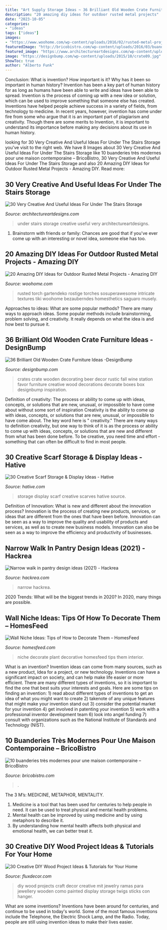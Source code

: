 ```yaml
---
title: "Art Supply Storage Ideas ~ 36 Brilliant Old Wooden Crate Furniture Ideas -designbump"
description: "20 amazing diy ideas for outdoor rusted metal projects"
date: "2023-10-05"
categories:
- "ideas"
tags: ["ideas"]
images:
- "https://www.woohome.com/wp-content/uploads/2016/02/rusted-metal-projects-woohome-10.jpg"
featuredImage: "http://bricobistro.com/wp-content/uploads/2016/03/buanderie-moderne5.jpg"
featured_image: "https://www.architectureartdesigns.com/wp-content/uploads/2013/04/ArchitectureArtDesigns-1040.jpg"
image: "https://designbump.com/wp-content/uploads/2015/10/crate09.jpg"
ShowToc: true
author: "Alberto Funk"
---
```



Conclusion: What is invention? How important is it? Why has it been so important in human history?
Invention has been a key part of human history for as long as humans have been able to write and ideas have been able to spread. Invention is the process of coming up with a new idea or solution, which can be used to improve something that someone else has created. Inventions have helped people achieve success in a variety of fields, from technology to medicine. In recent years, however, invention has come under fire from some who argue that it is an important part of plagiarism and creativity. Though there are some merits to Invention, it is important to understand its importance before making any decisions about its use in human history.

	

		
looking for 30 Very Creative And Useful Ideas For Under The Stairs Storage you've visit to the right web. We have 8 Images about 30 Very Creative And Useful Ideas For Under The Stairs Storage like 10 buanderies très modernes pour une maison contemporaine – BricoBistro, 30 Very Creative And Useful Ideas For Under The Stairs Storage and also 20 Amazing DIY Ideas for Outdoor Rusted Metal Projects - Amazing DIY. Read more:
		
    
## 30 Very Creative And Useful Ideas For Under The Stairs Storage

<img loading=lazy src="https://www.architectureartdesigns.com/wp-content/uploads/2013/04/ArchitectureArtDesigns-1040.jpg" onerror="this.onerror=null;this.src='https://tse4.mm.bing.net/th?id=OIP.iXr2H3VfBaVJL36Y7kGUKwHaFj&amp;pid=15.1';" alt="30 Very Creative And Useful Ideas For Under The Stairs Storage">

_Source: architectureartdesigns.com_

>under stairs storage creative useful very architectureartdesigns. 

	

1. Brainstorm with friends or family: Chances are good that if you've ever come up with an interesting or novel idea, someone else has too.

    
## 20 Amazing DIY Ideas For Outdoor Rusted Metal Projects - Amazing DIY

<img loading=lazy src="https://www.woohome.com/wp-content/uploads/2016/02/rusted-metal-projects-woohome-10.jpg" onerror="this.onerror=null;this.src='https://tse4.mm.bing.net/th?id=OIP.oZc8lPeRjxmEZT0LCejiuAHaLK&amp;pid=15.1';" alt="20 Amazing DIY Ideas for Outdoor Rusted Metal Projects - Amazing DIY">

_Source: woohome.com_

>rusted torch gartendeko rostige torches sosuperawesome intricate textures tiki woohome bezauberndes homesthetics saguaro musely. 

	

Approaches to ideas: What are some popular methods?
There are many ways to approach ideas. Some popular methods include brainstorming, problem solving, and creativity. It really depends on what the idea is and how best to pursue it.

    
## 36 Brilliant Old Wooden Crate Furniture Ideas -DesignBump

<img loading=lazy src="https://designbump.com/wp-content/uploads/2015/10/crate09.jpg" onerror="this.onerror=null;this.src='https://tse3.mm.bing.net/th?id=OIP.ywL7SreYT2_Rk7nFWorIXAHaLH&amp;pid=15.1';" alt="36 Brilliant Old Wooden Crate Furniture Ideas -DesignBump">

_Source: designbump.com_

>crates crate wooden decorating beer decor rustic fall wine station favor furniture creative wood decorations decorate boxes box designbump inspiration. 

	

Definition of creativity: The process or ability to come up with ideas, concepts, or solutions that are new, unusual, or impossible to have come about without some sort of inspiration
Creativity is the ability to come up with ideas, concepts, or solutions that are new, unusual, or impossible to have come about. The key word here is " creativity." There are many ways to definition creativity, but one way to think of it is as the process or ability to come up with ideas, concepts, or solutions that are new and different from what has been done before. To be creative, you need time and effort - something that can often be difficult to find in most people.

    
## 30 Creative Scarf Storage &amp; Display Ideas - Hative

<img loading=lazy src="https://hative.com/wp-content/uploads/2015/03/scarf-storage-ideas/7-creative-scarf-storage-and-display-ideas.jpg" onerror="this.onerror=null;this.src='https://tse2.mm.bing.net/th?id=OIP.l2aJPKQK8__Zzwv7XVX_gAHaLI&amp;pid=15.1';" alt="30 Creative Scarf Storage &amp; Display Ideas - Hative">

_Source: hative.com_

>storage display scarf creative scarves hative source. 

	

Definition of Innovation: What is new and different about the innovation process?
Innovation is the process of creating new products, services, or ideas that are different from the ones that have been before. Innovation can be seen as a way to improve the quality and usability of products and services, as well as to create new business models. Innovation can also be seen as a way to improve the efficiency and productivity of businesses.

    
## Narrow Walk In Pantry Design Ideas (2021) - Hackrea

<img loading=lazy src="https://www.hackrea.com/wp-content/uploads/2021/04/Smart-storage-ideas-in-a-walk-in-narrow-pantry-768x1151.png" onerror="this.onerror=null;this.src='https://tse1.mm.bing.net/th?id=OIP.fZkMwXc0jQB6AjY4G8zVsgHaLG&amp;pid=15.1';" alt="Narrow walk in pantry design ideas (2021) - Hackrea">

_Source: hackrea.com_

>narrow hackrea. 

	

2020 Trends: What will be the biggest trends in 2020?
In 2020, many things are possible.

    
## Wall Niche Ideas: Tips Of How To Decorate Them – HomesFeed

<img loading=lazy src="https://homesfeed.com/wp-content/uploads/2015/08/Large-wall-niche-for-decorative-plant.jpg" onerror="this.onerror=null;this.src='https://tse3.mm.bing.net/th?id=OIP.5JOBGDADjxAw5vi1o14nfwHaKI&amp;pid=15.1';" alt="Wall Niche Ideas: Tips of How to Decorate Them – HomesFeed">

_Source: homesfeed.com_

>niche decorate plant decorative homesfeed tips them interior. 

	

What is an invention?
Invention ideas can come from many sources, such as a new product, Idea for a project, or new technology. Inventions can have a significant impact on society, and can help make life easier or more efficient. There are many different types of inventions, so it is important to find the one that best suits your interests and goals. Here are some tips on finding an invention: 1) read about different types of inventions to get an idea of what you might want to create 2) takenote of any unique features that might make your invention stand out 3) consider the potential market for your invention 4) get involved in patenting your invention 5) work with a professional inventor development team 6) look into angel funding 7) consult with organizations such as the National Institute of Standards and Technology (NIST).

    
## 10 Buanderies Très Modernes Pour Une Maison Contemporaine – BricoBistro

<img loading=lazy src="http://bricobistro.com/wp-content/uploads/2016/03/buanderie-moderne5.jpg" onerror="this.onerror=null;this.src='https://tse1.mm.bing.net/th?id=OIP.YDpJHc8P-Dd01oEouuqhSwHaLG&amp;pid=15.1';" alt="10 buanderies très modernes pour une maison contemporaine – BricoBistro">

_Source: bricobistro.com_

>. 

	

The 3 M’s: MEDICINE, METAPHOR, MENTALITY.
1. Medicine is a tool that has been used for centuries to help people in need. It can be used to treat physical and mental health problems.
2. Mental health can be improved by using medicine and by using metaphors to describe it.
3. By understanding how mental health affects both physical and emotional health, we can better treat it.

    
## 30 Creative DIY Wood Project Ideas &amp; Tutorials For Your Home

<img loading=lazy src="http://fluxdecor.com/wp-content/uploads/2016/11/9-diy-wood-projects.jpg" onerror="this.onerror=null;this.src='https://tse1.mm.bing.net/th?id=OIP.jG-2OdnMNg8bRqIIhUbgVwHaLG&amp;pid=15.1';" alt="30 Creative DIY Wood Project Ideas &amp; Tutorials for Your Home">

_Source: fluxdecor.com_

>diy wood projects craft decor creative mit jewelry ramas para jewellery wooden como painted display storage twigs sticks con hanger. 

	

What are some inventions?
Inventions have been around for centuries, and continue to be used in today's world. Some of the most famous inventions include the Telephone, the Electric Shock Lamp, and the Radio. Today, people are still using invention ideas to make their lives easier.

